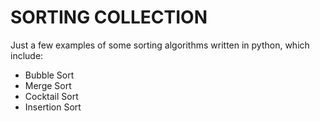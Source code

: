 # SORTING COLLECTION

Just a few examples of some sorting algorithms written in python, which include:

* Bubble Sort
* Merge Sort
* Cocktail Sort
* Insertion Sort

